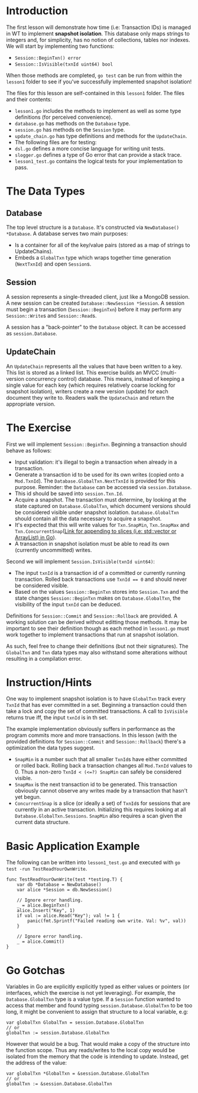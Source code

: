 # Introduction

The first lesson will demonstrate how time (i.e: Transaction IDs) is managed in WT to implement **snapshot isolation**. This database only maps strings to integers and, for simplicity, has no notion of collections, tables nor indexes. We will start by implementing two functions:

* `Session::BeginTxn() error`
* `Session::IsVisible(txnId uint64) bool`

When those methods are completed, `go test` can be run from within the `lesson1` folder to see if you've successfully implemented snapshot isolation!

The files for this lesson are self-contained in this `lesson1` folder. The files and their contents:

* `lesson1.go` includes the methods to implement as well as some type definitions (for perceived convenience).
* `database.go` has methods on the `Database` type.
* `session.go` has methods on the `Session` type.
* `update_chain.go` has type definitions and methods for the `UpdateChain`.
* The following files are for testing:
 * `dsl.go` defines a more concise language for writing unit tests.
 * `slogger.go` defines a type of Go error that can provide a stack trace.
 * `lesson1_test.go` contains the logical tests for your implementation to pass.

# The Data Types
## Database
The top level structure is a `Database`. It's constructed via `NewDatabase() *Database`. A database serves two main purposes:

* Is a container for all of the key/value pairs (stored as a map of strings to UpdateChains).
* Embeds a `GlobalTxn` type which wraps together time generation (`NextTxnId`) and open `Session`s.

## Session
A session represents a single-threaded client, just like a MongoDB session. A new session can be created `Database::NewSession *Session`. A session must begin a transaction (`Session::BeginTxn`) before it may perform any `Session::Write`s and `Session::Read`s.

A session has a "back-pointer" to the `Database` object. It can be accessed as `session.Database`.

## UpdateChain
An `UpdateChain` represents all the values that have been written to a key. This list is stored as a linked list. This exercise builds an MVCC (multi-version concurrency control) database. This means, instead of keeping a single value for each key (which requires relatively coarse locking for snapshot isolation), writers create a new version (update) for each document they write to. Readers walk the `UpdateChain` and return the appropriate version.

# The Exercise
First we will implement `Session::BeginTxn`. Beginning a transaction should behave as follows:

* Input validation: it's illegal to begin a transaction when already in a transaction.
* Generate a transaction id to be used for its own writes (copied onto a `Mod.TxnId`). The `Database.GlobalTxn.NextTxnId` is provided for this purpose. Reminder: the `Database` can be accessed via `session.Database`.
 * This id should be saved into `session.Txn.Id`.
* Acquire a snapshot. The transaction must determine, by looking at the state captured on `Database.GlobalTxn`, which document versions should be considered visible under snapshot isolation. `Database.GlobalTxn` should contain all the data necessary to acquire a snapshot.
 * It's expected that this will write values for `Txn.SnapMin`, `Txn.SnapMax` and `Txn.ConcurrentSnap`([Link for appending to slices (i.e: std::vector or ArrayList) in Go](https://tour.golang.org/moretypes/15)).
 * A transaction in snapshot isolation must be able to read its own (currently uncommitted) writes.

Second we will implement `Session.IsVisible(txnId uint64)`:

* The input `txnId` is a transaction id of a committed or currently running transaction. Rolled back transactions use `TxnId == 0` and should never be considered visible.
* Based on the values `Session::BeginTxn` stores into `Session.Txn` and the state changes `Session::BeginTxn` makes on `Database.GlobalTxn`, the visibility of the input `txnId` can be deduced.

Definitions for `Session::Commit` and `Session::Rollback` are provided. A working solution can be derived without editting those methods. It may be important to see their definition though as each method in `lesson1.go` must work together to implement transactions that run at snapshot isolation.

As such, feel free to change their definitions (but not their signatures). The `GlobalTxn` and `Txn` data types may also withstand some alterations without resulting in a compilation error.

# Instruction/Hints
One way to implement snapshot isolation is to have `GlobalTxn` track every `TxnId` that has ever committed in a set. Beginning a transaction could then take a lock and copy the set of committed transactions. A call to `IsVisible` returns true iff, the input `txnId` is in th set.

The example implementation obviously suffers in performance as the program commits more and more transactions. In this lesson (with the provided definitions for `Session::Commit` and `Session::Rollback`) there's a optimization the data types suggest.

* `SnapMin` is a number such that all smaller `TxnId`s have either committed or rolled back. Rolling back a transaction changes all `Mod.TxnId` values to 0. Thus a non-zero `TxnId < (<=?) SnapMin` can safely be considered visible.
* `SnapMax` is the next transaction id to be generated. This transaction obviously cannot observe any writes made by a transaction that hasn't yet begun.
* `ConcurrentSnap` is a slice (or ideally a set) of `TxnId`s for sessions that are currently in an active transaction. Initializing this requires looking at all `Database.GlobalTxn.Sessions`. `SnapMin` also requires a scan given the current data structure.


# Basic Application Example
The following can be written into `lesson1_test.go` and executed with `go test -run TestReadYourOwnWrite`.
```
func TestReadYourOwnWrite(test *testing.T) {
	var db *Database = NewDatabase()
	var alice *Session = db.NewSession()

	// Ignore error handling.
	_ = alice.BeginTxn()
	alice.Insert("Key", 1)
	if val := alice.Read("Key"); val != 1 {
		panic(fmt.Sprintf("Failed reading own write. Val: %v", val))
	}

	// Ignore error handling.
	_ = alice.Commit()
}
```

# Go Gotchas
Variables in Go are explicitly explicitly typed as either values or pointers (or interfaces, which the exercise is not yet leveraging). For example, the `Database.GlobalTxn` type is a value type. If a `Session` function wanted to access that member and found typing `session.Database.GlobalTxn` to be too long, it might be convenient to assign that structure to a local variable, e.g:
```
var globalTxn GlobalTxn = session.Database.GlobalTxn
// or
globalTxn := session.Database.GlobalTxn
```
However that would be a bug. That would make a copy of the structure into the function scope. Thus any reads/writes to the local copy would be isolated from the memory that the code is intending to update. Instead, get the address of the value:
```
var globalTxn *GlobalTxn = &session.Database.GlobalTxn
// or
globalTxn := &session.Database.GlobalTxn
```
